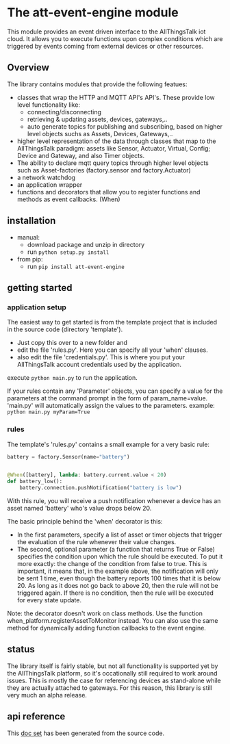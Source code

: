 # The att-event-engine module #
This module provides an event driven interface to the AllThingsTalk iot cloud. It allows you to execute functions upon complex conditions which are triggered by events coming from external devices or other resources.

## Overview
The library contains modules that provide the following featues:

- classes that wrap the HTTP and MQTT API's API's. These provide low level functionality like:
	- connecting/disconnecting
	- retrieving & updating assets, devices, gateways,..
	- auto generate topics for publishing and subscribing, based on higher level objects suchs as Assets, Devices, Gateways,.. 
- higher level representation of the data through classes that map to the AllThingsTalk paradigm: assets like Sensor, Actuator, Virtual, Config; Device and Gateway, and also Timer objects.
- The ability to declare mqtt query topics through higher level objects such as Asset-factories (factory.sensor and factory.Actuator)
- a network watchdog
- an application wrapper
- functions and decorators that allow you to register functions and methods as event callbacks. (When)

## installation
- manual: 
	- download package and unzip in directory
	- run `python setup.py install`
- from pip:
	- run `pip install att-event-engine`


## getting started
### application setup
The easiest way to get started is from the template project that is included in the source code (directory 'template'). 


- Just copy this over to a new folder and 
- edit the file 'rules.py'. Here you can specify all your 'when' clauses.
- also edit the file 'credentials.py'. This is where you put your AllThingsTalk account credentials used by the application. 

execute `python main.py` to run the application. 

If your rules contain any 'Parameter' objects, you can specify a value for the parameters at the command prompt in the form of param_name=value. 'main.py' will automatically assign the values to the parameters. 
example: `python main.py myParam=True`
### rules
The template's 'rules.py' contains a small example for a very basic rule:

```python
battery = factory.Sensor(name="battery")


@When([battery], lambda: battery.current.value < 20)
def battery_low():
    battery.connection.pushNotification("battery is low")
```
With this rule, you will receive a push notification whenever a device has an asset named 'battery' who's value drops below 20.

The basic principle behind the 'when' decorator is this:
- In the first parameters, specify a list of asset or timer objects that trigger the evaluation of the rule whenever their value changes.
- The second, optional parameter (a function that returns True or False) specifies the condition upon which the rule should be executed. To put it more exactly: the change of the condition from false to true. This is important, it means that, in the example above, the notification will only be sent 1 time, even though the battery reports 100 times that it is  below 20. As long as it does not go back to above 20, then the rule will not be triggered again. 
If there is no condition, then the rule will be executed for every state update.

Note: the decorator doesn't work on class methods. Use the function when_platform.registerAssetToMonitor instead. You can also use the same method for dynamically adding function callbacks to the event engine.

## status
The library itself is fairly stable, but not all functionality is supported yet by the AllThingsTalk platform, so it's occationally still required to work around issues. This is mostly the case for referencing devices as stand-alone while they are actually attached to gateways. For this reason, this library is still very much an alpha release.  

## api reference
This [doc set](\doc\index.md) has been generated from the source code. 
